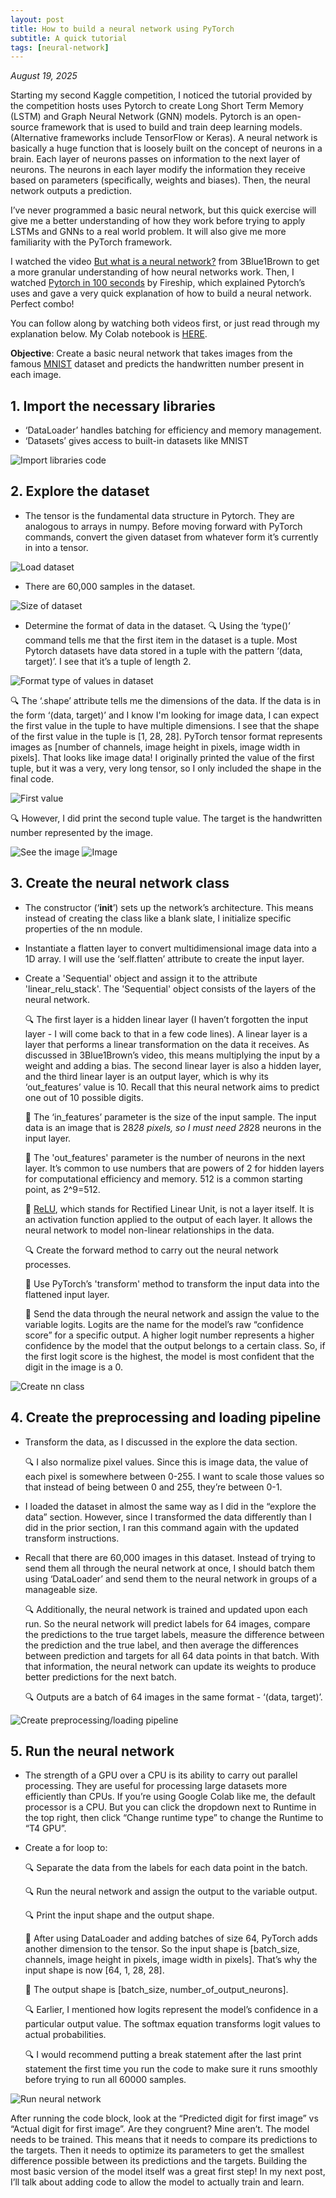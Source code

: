 ```yaml
---
layout: post
title: How to build a neural network using PyTorch
subtitle: A quick tutorial
tags: [neural-network]
---
```


*August 19, 2025*

Starting my second Kaggle competition, I noticed the tutorial provided by the competition hosts uses Pytorch to create 
Long Short Term Memory (LSTM) and Graph Neural Network (GNN) models. Pytorch is an open-source framework that is used to 
build and train deep learning models. (Alternative frameworks include TensorFlow or Keras). A neural network is basically a huge
function that is loosely built on the concept of neurons in a brain. Each layer of neurons passes on information to the next
layer of neurons. The neurons in each layer modify the information they receive based on parameters (specifically, weights and
biases). Then, the neural network outputs a prediction. 

I’ve never programmed a basic neural network, but this quick exercise will give me a better understanding 
of how they work before trying to apply LSTMs and GNNs to a real world problem. It will also give me more familiarity
with the PyTorch framework. 

I watched the video [But what is a neural network?](https://www.youtube.com/watch?v=aircAruvnKk&t=2s) from 3Blue1Brown 
to get a more granular understanding of how neural networks work. Then, I watched 
[Pytorch in 100 seconds](https://www.youtube.com/watch?v=ORMx45xqWkA) by Fireship, which explained Pytorch’s uses and gave
a very quick explanation of how to build a neural network. Perfect combo!

You can follow along by watching both videos first, or just read through my explanation below. My Colab notebook is 
[HERE](https://colab.research.google.com/drive/13p1FF4Ih33jfyCi0UOrVjyIIXxwuTbDN?usp=sharing).

**Objective**: Create a basic neural network that takes images from the famous [MNIST](https://en.wikipedia.org/wiki/MNIST_database)
dataset and predicts the handwritten number present in each image.

## 1. Import the necessary libraries

* ‘DataLoader’ handles batching for efficiency and memory management.
* ‘Datasets’ gives access to built-in datasets like MNIST

![Import libraries code](/assets/nn-imports.jpg)

## 2. Explore the dataset

* The tensor is the fundamental data structure in Pytorch. They are analogous to arrays in numpy. Before moving forward 
with PyTorch commands, convert the given dataset from whatever form it’s currently in into a tensor.

![Load dataset](/assets/nn-explore-dataset-01.jpg)

* There are 60,000 samples in the dataset. 

![Size of dataset](/assets/nn-explore-dataset-02.jpg)

* Determine the format of data in the dataset. 
  🔍 Using the ‘type()’ command tells me that the first item in the dataset is a tuple. Most Pytorch datasets have data
  stored in a tuple with the pattern ‘(data, target)’. I see that it’s a tuple of length 2.

![Format type of values in dataset](/assets/nn-explore-dataset-03.jpg)

  🔍 The ‘.shape’ attribute tells me the dimensions of the data. If the data is in the form ‘(data, target)’ and I know I'm
  looking for image data, I can expect the first value in the tuple to have multiple dimensions. I see that the shape of the
  first value in the tuple is [1, 28, 28]. PyTorch tensor format represents images as 
  [number of channels, image height in pixels, image width in pixels]. That looks like image data! I originally printed the
  value of the first tuple, but it was a very, very long tensor, so I only included the shape in the final code. 

![First value](/assets/nn-explore-dataset-04.jpg)

  🔍 However, I did print the second tuple value. The target is the handwritten number represented by the image.

![See the image](/assets/nn-explore-dataset-05.jpg)
![Image](/assets/nn-explore-dataset-06.jpg)


## 3. Create the neural network class 

* The constructor (‘__init__’) sets up the network’s architecture. This means instead of creating the class like a blank
slate, I initialize specific properties of the nn module. 
* Instantiate a flatten layer to convert multidimensional image data into a 1D array. I will use the ‘self.flatten’ 
attribute to create the input layer.
* Create a 'Sequential' object and assign it to the attribute 'linear_relu_stack'. The 'Sequential' object consists of
the layers of the neural network.

  🔍 The first layer is a hidden linear layer (I haven’t forgotten the input layer - I will come back to that in a
  few code lines). A linear layer is a layer that performs a linear transformation on the data it receives. As discussed
  in 3Blue1Brown’s video, this means multiplying the input by a weight and adding a bias. The second linear layer is also
  a hidden layer, and the third linear layer is an output layer, which is why its ‘out_features’ value is 10. Recall that this
  neural network aims to predict one out of 10 possible digits.
  
    🔧 The ‘in_features’ parameter is the size of the input sample. The input data is an image that is 28*28 pixels, so
    I must need 28*28 neurons in the input layer.
  
    🔧 The 'out_features' parameter is the number of neurons in the next layer. It’s common to use numbers that are powers 
    of 2 for hidden layers for computational efficiency and memory. 512 is a common starting point, as 2^9=512.
  
    🔧 [ReLU](https://www.datacamp.com/blog/rectified-linear-unit-relu), which stands for Rectified Linear Unit, is 
    not a layer itself. It is an activation function applied to the output of each layer. It allows the neural network to
    model non-linear relationships in the data.
  
  🔍 Create the forward method to carry out the neural network processes.
  
    🔧 Use PyTorch’s 'transform' method to transform the input data into the flattened input layer.
  
    🔧 Send the data through the neural network and assign the value to the variable logits. Logits are the name for the
    model’s raw “confidence score” for a specific output. A higher logit number represents a higher confidence by the model
    that the output belongs to a certain class. So, if the first logit score is the highest, the model is most confident that
    the digit in the image is a 0.

![Create nn class](/assets/nn-create-nn-class.jpg)

## 4. Create the preprocessing and loading pipeline

* Transform the data, as I discussed in the explore the data section.
  
  🔍 I also normalize pixel values. Since this is image data, the value of each pixel is somewhere between 0-255. I
  want to scale those values so that instead of being between 0 and 255, they’re between 0-1.
  
* I loaded the dataset in almost the same way as I did in the “explore the data” section. However, since I transformed 
the data differently than I did in the prior section, I ran this command again with the updated transform instructions.

* Recall that there are 60,000 images in this dataset. Instead of trying to send them all through the neural network at once, 
I should batch them using ‘DataLoader’ and send them to the neural network in groups of a manageable size.

  🔍 Additionally, the neural network is trained and updated upon each run. So the neural network will predict labels for
  64 images, compare the predictions to the true target labels, measure the difference between the prediction and the true
  label, and then average the differences between prediction and targets for all 64 data points in that batch. With that 
  information, the neural network can update its weights to produce better predictions for the next batch.
  
  🔍 Outputs are a batch of 64 images in the same format - ‘(data, target)’.

![Create preprocessing/loading pipeline](/assets/nn-pipeline.jpg)

## 5. Run the neural network

* The strength of a GPU over a CPU is its ability to carry out parallel processing. They are useful for processing large 
datasets more efficiently than CPUs. If you’re using Google Colab like me, the default processor is a CPU. But you can click
the dropdown next to Runtime in the top right, then click “Change runtime type” to change the Runtime to “T4 GPU”.
* Create a for loop to:
  
  🔍 Separate the data from the labels for each data point in the batch.
  
  🔍 Run the neural network and assign the output to the variable output.
  
  🔍 Print the input shape and the output shape.
  
    🔧 After using DataLoader and adding batches of size 64, PyTorch adds another dimension to the tensor. So the input
    shape is [batch_size, channels, image height in pixels, image width in pixels]. That’s why the input shape is now 
    [64, 1, 28, 28].
  
    🔧 The output shape is [batch_size, number_of_output_neurons].
  
  🔍 Earlier, I mentioned how logits represent the model’s confidence in a particular output value. The softmax equation 
  transforms logit values to actual probabilities.
  
  🔍 I would recommend putting a break statement after the last print statement the first time you run the code to make 
  sure it runs smoothly before trying to run all 60000 samples. 

![Run neural network](/assets/nn-run-nn.jpg)

After running the code block, look at the “Predicted digit for first image” vs “Actual digit for first image”. Are they 
congruent? Mine aren’t. The model needs to be trained. This means that it needs to compare its predictions to the targets.
Then it needs to optimize its parameters to get the smallest difference possible between its predictions and the targets.
Building the most basic version of the model itself was a great first step! In my next post, I’ll talk about adding code to
allow the model to actually train and learn.






